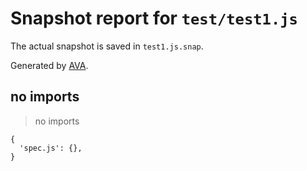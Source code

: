 # Snapshot report for `test/test1.js`

The actual snapshot is saved in `test1.js.snap`.

Generated by [AVA](https://avajs.dev).

## no imports

> no imports

    {
      'spec.js': {},
    }
